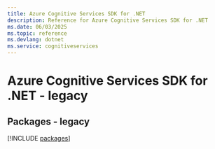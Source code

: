 ```yaml
---
title: Azure Cognitive Services SDK for .NET
description: Reference for Azure Cognitive Services SDK for .NET
ms.date: 06/03/2025
ms.topic: reference
ms.devlang: dotnet
ms.service: cognitiveservices
---
```

# Azure Cognitive Services SDK for .NET - legacy
## Packages - legacy
[!INCLUDE [packages](cognitive-services-index.md)]